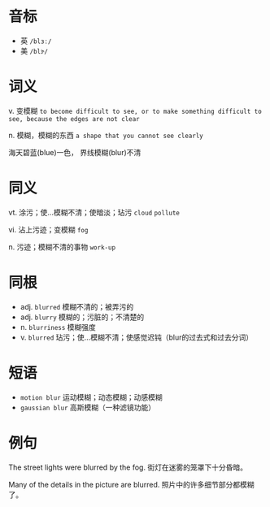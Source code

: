 # 音标

- 英 `/blɜː/`
- 美 `/blɝ/`

# 词义

v. 变模糊
`to become difficult to see, or to make something difficult to see, because the edges are not clear`

n. 模糊，模糊的东西
`a shape that you cannot see clearly`



海天碧蓝(blue)一色， 界线模糊(blur)不清

# 同义

vt. 涂污；使…模糊不清；使暗淡；玷污
`cloud` `pollute`

vi. 沾上污迹；变模糊
`fog`

n. 污迹；模糊不清的事物
`work-up`

# 同根

- adj. `blurred` 模糊不清的；被弄污的
- adj. `blurry` 模糊的；污脏的；不清楚的
- n. `blurriness` 模糊强度
- v. `blurred` 玷污；使…模糊不清；使感觉迟钝（blur的过去式和过去分词）

# 短语

- `motion blur` 运动模糊；动态模糊；动感模糊
- `gaussian blur` 高斯模糊（一种滤镜功能）

# 例句

The street lights were blurred by the fog.
街灯在迷雾的笼罩下十分昏暗。

Many of the details in the picture are blurred.
照片中的许多细节部分都模糊了。


